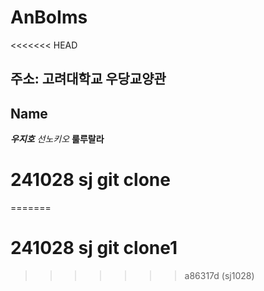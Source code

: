 # AnBoIms

<<<<<<< HEAD
## 주소: 고려대학교 우당교양관

## Name
***우지호*** *선노키오* **룰루랄라**

# 241028 sj git clone
=======
# 241028 sj git clone1
>>>>>>> a86317d (sj1028)
